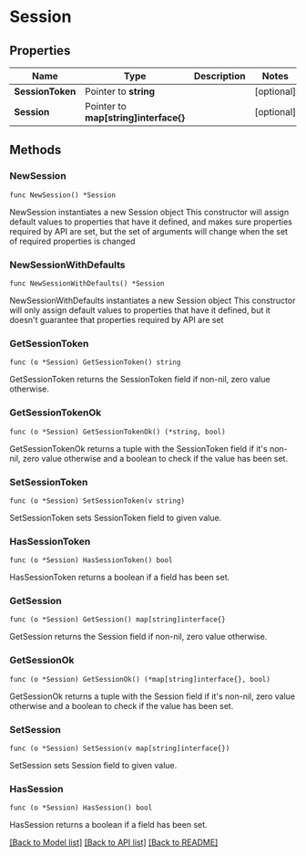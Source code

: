 # Session

## Properties

Name | Type | Description | Notes
------------ | ------------- | ------------- | -------------
**SessionToken** | Pointer to **string** |  | [optional] 
**Session** | Pointer to **map[string]interface{}** |  | [optional] 

## Methods

### NewSession

`func NewSession() *Session`

NewSession instantiates a new Session object
This constructor will assign default values to properties that have it defined,
and makes sure properties required by API are set, but the set of arguments
will change when the set of required properties is changed

### NewSessionWithDefaults

`func NewSessionWithDefaults() *Session`

NewSessionWithDefaults instantiates a new Session object
This constructor will only assign default values to properties that have it defined,
but it doesn't guarantee that properties required by API are set

### GetSessionToken

`func (o *Session) GetSessionToken() string`

GetSessionToken returns the SessionToken field if non-nil, zero value otherwise.

### GetSessionTokenOk

`func (o *Session) GetSessionTokenOk() (*string, bool)`

GetSessionTokenOk returns a tuple with the SessionToken field if it's non-nil, zero value otherwise
and a boolean to check if the value has been set.

### SetSessionToken

`func (o *Session) SetSessionToken(v string)`

SetSessionToken sets SessionToken field to given value.

### HasSessionToken

`func (o *Session) HasSessionToken() bool`

HasSessionToken returns a boolean if a field has been set.

### GetSession

`func (o *Session) GetSession() map[string]interface{}`

GetSession returns the Session field if non-nil, zero value otherwise.

### GetSessionOk

`func (o *Session) GetSessionOk() (*map[string]interface{}, bool)`

GetSessionOk returns a tuple with the Session field if it's non-nil, zero value otherwise
and a boolean to check if the value has been set.

### SetSession

`func (o *Session) SetSession(v map[string]interface{})`

SetSession sets Session field to given value.

### HasSession

`func (o *Session) HasSession() bool`

HasSession returns a boolean if a field has been set.


[[Back to Model list]](../README.md#documentation-for-models) [[Back to API list]](../README.md#documentation-for-api-endpoints) [[Back to README]](../README.md)


